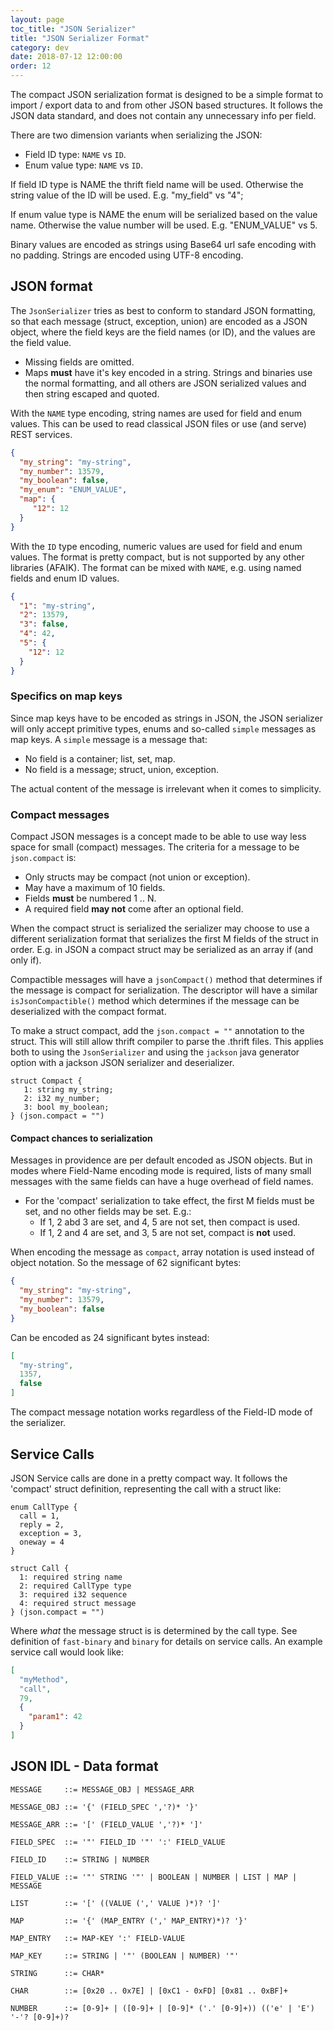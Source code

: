 ```yaml
---
layout: page
toc_title: "JSON Serializer"
title: "JSON Serializer Format"
category: dev
date: 2018-07-12 12:00:00
order: 12
---
```


The compact JSON serialization format is designed to be a simple format to
import / export data to and from other JSON based structures. It follows the
JSON data standard, and does not contain any unnecessary info per field.

There are two dimension variants when serializing the JSON:

- Field ID type:   `NAME` vs `ID`.
- Enum value type: `NAME` vs `ID`.

If field ID type is NAME the thrift field name will be used. Otherwise the
string value of the ID will be used. E.g. "my_field" vs "4";

If enum value type is NAME the enum will be serialized based on the value name.
Otherwise the value number will be used. E.g. "ENUM_VALUE" vs 5.

Binary values are encoded as strings using Base64 url safe encoding with no
padding. Strings are encoded using UTF-8 encoding.

## JSON format

The `JsonSerializer` tries as best to conform to standard JSON formatting, so that
each message (struct, exception, union) are encoded as a JSON object, where the
field keys are the field names (or ID), and the values are the field value.

* Missing fields are omitted.
* Maps **must** have it's key encoded in a string. Strings and binaries use the normal
  formatting, and all others are JSON serialized values and then string escaped and
  quoted.

With the `NAME` type encoding, string names are used for field and enum values. This
can be used to read classical JSON files or use (and serve) REST services.

```json
{
  "my_string": "my-string",
  "my_number": 13579,
  "my_boolean": false,
  "my_enum": "ENUM_VALUE",
  "map": {
     "12": 12
  }
}
```

With the `ID` type encoding, numeric values are used for field and enum values.
The format is pretty compact, but is not supported by any other libraries (AFAIK).
The format can be mixed with `NAME`, e.g. using named fields and enum ID values.

```json
{
  "1": "my-string",
  "2": 13579,
  "3": false,
  "4": 42,
  "5": {
    "12": 12
  }
}
```
### Specifics on map keys

Since map keys have to be encoded as strings in JSON, the JSON serializer
will only accept primitive types, enums and so-called `simple` messages
as map keys. A `simple` message is a message that:

* No field is a container; list, set, map.
* No field is a message; struct, union, exception.

The actual content of the message is irrelevant when it comes to simplicity.

### Compact messages

Compact JSON messages is a concept made to be able to use way less space for small
(compact) messages. The criteria for a message to be `json.compact` is:

- Only structs may be compact (not union or exception).
- May have a maximum of 10 fields.
- Fields **must** be numbered 1 .. N.
- A required field **may not** come after an optional field.

When the compact struct is serialized the serializer may choose to use a
different serialization format that serializes the first M fields of the struct
in order. E.g. in JSON a compact struct may be serialized as an array if (and
only if).

Compactible messages will have a `jsonCompact()` method that determines if the
message is compact for serialization. The descriptor will have a similar
`isJsonCompactible()` method which determines if the message can be
deserialized with the compact format.

To make a struct compact, add the `json.compact = ""` annotation to the struct.
This will still allow thrift compiler to parse the .thrift files. This applies
both to using the `JsonSerializer` and using the `jackson` java generator
option with a jackson JSON serializer and deserializer.

```thrift
struct Compact {
   1: string my_string;
   2: i32 my_number;
   3: bool my_boolean;
} (json.compact = "")
```

#### Compact chances to serialization

Messages in providence are per default encoded as JSON objects. But in modes
where Field-Name encoding mode is required, lists of many small messages with
the same fields can have a huge overhead of field names.

- For the 'compact' serialization to take effect, the first M fields must be set,
  and no other fields may be set. E.g.:
    * If 1, 2 abd 3 are set, and 4, 5 are not set, then compact is used.
    * If 1, 2 and 4 are set, and 3, 5 are not set, compact is **not** used.

When encoding the message as `compact`, array notation is used instead of
object notation. So the message of 62 significant bytes:

```json
{
  "my_string": "my-string",
  "my_number": 13579,
  "my_boolean": false
}
```

Can be encoded as 24 significant bytes instead:

```json
[
  "my-string",
  1357,
  false
]
```

The compact message notation works regardless of the Field-ID mode of the
serializer.

## Service Calls

JSON Service calls are done in a pretty compact way. It follows the 'compact'
struct definition, representing the call with a struct like:

```thrift
enum CallType {
  call = 1,
  reply = 2,
  exception = 3,
  oneway = 4
}

struct Call {
  1: required string name
  2: required CallType type
  3: required i32 sequence
  4: required struct message
} (json.compact = "")
```

Where *what* the message struct is is determined by the call type. See definition
of `fast-binary` and `binary` for details on service calls. An example service
call would look like:

```json
[
  "myMethod",
  "call",
  79,
  {
    "param1": 42
  }
]
```

## JSON IDL - Data format

```
MESSAGE     ::= MESSAGE_OBJ | MESSAGE_ARR

MESSAGE_OBJ ::= '{' (FIELD_SPEC ','?)* '}'

MESSAGE_ARR ::= '[' (FIELD_VALUE ','?)* ']'

FIELD_SPEC  ::= '"' FIELD_ID '"' ':' FIELD_VALUE

FIELD_ID    ::= STRING | NUMBER

FIELD_VALUE ::= '"' STRING '"' | BOOLEAN | NUMBER | LIST | MAP | MESSAGE

LIST        ::= '[' ((VALUE (',' VALUE )*)? ']'

MAP         ::= '{' (MAP_ENTRY (',' MAP_ENTRY)*)? '}'

MAP_ENTRY   ::= MAP-KEY ':' FIELD-VALUE

MAP_KEY     ::= STRING | '"' (BOOLEAN | NUMBER) '"'

STRING      ::= CHAR*

CHAR        ::= [0x20 .. 0x7E] | [0xC1 - 0xFD] [0x81 .. 0xBF]+

NUMBER      ::= [0-9]+ | ([0-9]+ | [0-9]* ('.' [0-9]+)) (('e' | 'E') '-'? [0-9]+)?
```
